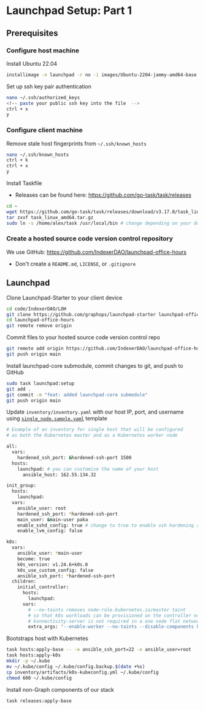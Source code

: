 # Launchpad Setup: Part 1
## Prerequisites
### Configure host machine 
Install Ubuntu 22.04

``` bash
installimage -n launchpad -r no -i images/Ubuntu-2204-jammy-amd64-base.tar.gz -d nvme0n1,nvme1n1 -p /boot:ext3:512M,lvm:vg0:all -v vg0:root:/:ext4:all
```

Set up ssh key pair authentication
``` bash
nano ~/.ssh/authorized_keys
<!-- paste your public ssh key into the file  -->
ctrl + x
y
```

### Configure client machine
Remove stale host fingerprints from `~/.ssh/known_hosts`

``` bash
nano ~/.ssh/known_hosts
ctrl + k
ctrl + x
y
```

Install Taskfile
* Releases can be found here: https://github.com/go-task/task/releases

``` bash
cd ~
wget https://github.com/go-task/task/releases/download/v3.17.0/task_linux_amd64.tar.gz
tar zxvf task_linux_amd64.tar.gz
sudo ln -s /home/alex/task /usr/local/bin # change depending on your download path
```

### Create a hosted source code version control repository
We use GitHub: https://github.com/IndexerDAO/launchpad-office-hours
* Don't create a `README.md`, `LICENSE`, or `.gitignore`

## Launchpad
Clone Launchpad-Starter to your client device

``` bash
cd code/IndexerDAO/LOH
git clone https://github.com/graphops/launchpad-starter launchpad-office-hours
cd launchpad-office-hours
git remote remove origin
```

Commit files to your hosted source code version control repo

``` bash
git remote add origin https://github.com/IndexerDAO/launchpad-office-hours.git
git push origin main
```

Install launchpad-core submodule, commit changes to git, and push to GitHub

``` bash
sudo task launchpad:setup
git add .
git commit -m "feat: added launchpad-core submodule"
git push origin main
```

Update `inventory/inventory.yaml` with our host IP, port, and username using [`single_node.sample.yaml`](https://github.com/graphops/launchpad-starter/blob/main/inventory/samples/single-node.sample.yaml) template

``` bash
# Example of an inventory for single host that will be configured
# as both the Kubernetes master and as a Kubernetes worker node

all:
  vars:
    hardened_ssh_port: &hardened-ssh-port 1500
  hosts:
    launchpad: # you can customise the name of your host
      ansible_host: 162.55.134.32

init_group:
  hosts:
    launchpad:
  vars:
    ansible_user: root
    hardened_ssh_port: *hardened-ssh-port
    main_user: &main-user paka
    enable_sshd_config: true # change to true to enable ssh hardening and lock port 22
    enable_lvm_config: false

k0s:
  vars:
    ansible_user: *main-user
    become: true
    k0s_version: v1.24.6+k0s.0
    k0s_use_custom_config: false
    ansible_ssh_port: *hardened-ssh-port
  children:
    initial_controller:
      hosts:
        launchpad:
      vars:
        # --no-taints removes node-role.kubernetes.io/master taint
        # so that k8s workloads can be provisioned on the controller node
        # konnectivity-server is not required in a one node flat network cluster
        extra_args: "--enable-worker --no-taints --disable-components konnectivity-server"
```

Bootstraps host with Kubernetes

``` bash
task hosts:apply-base -- -e ansible_ssh_port=22 -e ansible_user=root
task hosts:apply-k0s
mkdir -p ~/.kube
mv ~/.kube/config ~/.kube/config.backup.$(date +%s)
cp inventory/artifacts/k0s-kubeconfig.yml ~/.kube/config
chmod 600 ~/.kube/config
```

Install non-Graph components of our stack

``` bash
task releases:apply-base
```
